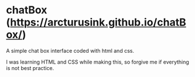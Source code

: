 # chatBox (https://arcturusink.github.io/chatBox/)
A simple chat box interface coded with html and css. 

I was learning HTML and CSS while making this, so forgive me if everything is not best practice. 
